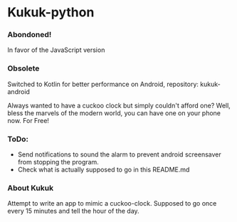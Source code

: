 # Kukuk-python

### Abondoned!
In favor of the JavaScript version

### Obsolete
Switched to Kotlin for better performance on Android, repository: kukuk-android

Always wanted to have a cuckoo clock but simply couldn't afford one?
Well, bless the marvels of the modern world, you can have one on your phone now. For Free!

### ToDo:
- Send notifications to sound the alarm to prevent android screensaver from stopping the program.
- Check what is actually supposed to go in this README.md

### About Kukuk
Attempt to write an app to mimic a cuckoo-clock.
Supposed to go once every 15 minutes and tell the hour of the day.
